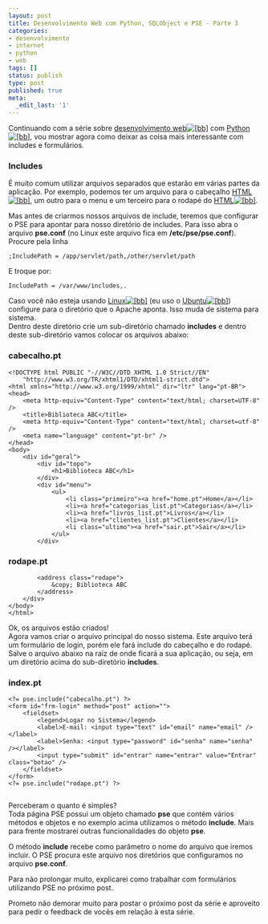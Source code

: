 ```yaml
---
layout: post
title: Desenvolvimento Web com Python, SQLObject e PSE - Parte 3
categories:
- desenvolvimento
- internet
- python
- web
tags: []
status: publish
type: post
published: true
meta:
  _edit_last: '1'
---
```

<p>Continuando com a série sobre <a href="http://boo-box.com/link/aff:submarinoid/uid:255486/tags:desenvolvimento+web" class="bbli">desenvolvimento web<img src="http://boo-box.com/bbli" alt="[bb]" class="bbic" /></a> com <a href="http://boo-box.com/link/aff:submarinoid/uid:255486/tags:livro+programação+python" class="bbli">Python<img src="http://boo-box.com/bbli" alt="[bb]" class="bbic" /></a>, vou mostrar agora como deixar as coisa mais interessante com includes e formulários.</p>

<h3>Includes</h3>
<p>É muito comum utilizar arquivos separados que estarão em várias partes da aplicação. Por exemplo, podemos ter um arquivo para o cabeçalho <a href="http://boo-box.com/link/aff:submarinoid/uid:255486/tags:livro+html" class="bbli">HTML<img src="http://boo-box.com/bbli" alt="[bb]" class="bbic" /></a>, um outro para o menu e um terceiro para o rodapé do <a href="http://boo-box.com/link/aff:submarinoid/uid:255486/tags:livro+html" class="bbli">HTML<img src="http://boo-box.com/bbli" alt="[bb]" class="bbic" /></a>.</p>

<p>Mas antes de criarmos nossos arquivos de include, teremos que configurar o PSE para apontar para nosso diretório de includes. Para isso abra o arquivo <strong>pse.conf</strong> (no Linux este arquivo fica em <strong>/etc/pse/pse.conf</strong>). Procure pela linha</p>
<pre class="ini"><code><span class="co0">;IncludePath = /app/servlet/path,/other/servlet/path</span></code></pre>

<p>E troque por:</p>

<pre class="ini"><code><span class="re1">IncludePath </span>=<span class="re2"> /var/www/includes,.</span></code></pre>

<p>Caso você não esteja usando <a href="http://boo-box.com/link/aff:submarinoid/uid:255486/tags:Linux" class="bbli">Linux<img src="http://boo-box.com/bbli" alt="[bb]" class="bbic" /></a> (eu uso o <a href="http://boo-box.com/link/aff:submarinoid/uid:255486/tags:Ubuntu" class="bbli">Ubuntu<img src="http://boo-box.com/bbli" alt="[bb]" class="bbic" /></a>) configure para o diretório que o Apache aponta. Isso muda de sistema para sistema.<br />Dentro deste diretório crie um sub-diretório chamado <strong>includes</strong> e dentro deste sub-diretório vamos colocar os arquivos abaixo:</p>

<h3>cabecalho.pt</h3>
<pre class="html4strict"><code><span class="sc0">&lt;!DOCTYPE html PUBLIC &quot;-//W3C//DTD XHTML 1.0 Strict//EN&quot;</span>
<span class="sc0">    &quot;http://www.w3.org/TR/xhtml1/DTD/xhtml1-strict.dtd&quot;&gt;</span>
<span class="sc2"><span class="kw2">&lt;html</span> xmlns=<span class="st0">&quot;http://www.w3.org/1999/xhtml&quot;</span> <span class="kw3">dir</span>=<span class="st0">&quot;ltr&quot;</span> <span class="kw3">lang</span>=<span class="st0">&quot;pt-BR&quot;</span><span class="kw2">&gt;</span></span>
<span class="sc2"><span class="kw2">&lt;head&gt;</span></span>
    <span class="sc2"><span class="kw2">&lt;meta</span> <span class="kw3">http-equiv</span>=<span class="st0">&quot;Content-Type&quot;</span> <span class="kw3">content</span>=<span class="st0">&quot;text/html; charset=UTF-8&quot;</span> /<span class="kw2">&gt;</span></span>
    <span class="sc2"><span class="kw2">&lt;title&gt;</span></span>Biblioteca ABC<span class="sc2"><span class="kw2">&lt;/title&gt;</span></span>
    <span class="sc2"><span class="kw2">&lt;meta</span> <span class="kw3">http-equiv</span>=<span class="st0">&quot;Content-Type&quot;</span> <span class="kw3">content</span>=<span class="st0">&quot;text/html; charset=utf-8&quot;</span> /<span class="kw2">&gt;</span></span>
    <span class="sc2"><span class="kw2">&lt;meta</span> <span class="kw3">name</span>=<span class="st0">&quot;language&quot;</span> <span class="kw3">content</span>=<span class="st0">&quot;pt-br&quot;</span> /<span class="kw2">&gt;</span></span>
<span class="sc2"><span class="kw2">&lt;/head&gt;</span></span>
<span class="sc2"><span class="kw2">&lt;body&gt;</span></span>
    <span class="sc2"><span class="kw2">&lt;div</span> <span class="kw3">id</span>=<span class="st0">&quot;geral&quot;</span><span class="kw2">&gt;</span></span>
        <span class="sc2"><span class="kw2">&lt;div</span> <span class="kw3">id</span>=<span class="st0">&quot;topo&quot;</span><span class="kw2">&gt;</span></span>
            <span class="sc2"><span class="kw2">&lt;h1&gt;</span></span>Biblioteca ABC<span class="sc2"><span class="kw2">&lt;/h1&gt;</span></span>
        <span class="sc2"><span class="kw2">&lt;/div&gt;</span></span>
        <span class="sc2"><span class="kw2">&lt;div</span> <span class="kw3">id</span>=<span class="st0">&quot;menu&quot;</span><span class="kw2">&gt;</span></span>
            <span class="sc2"><span class="kw2">&lt;ul&gt;</span></span>
                <span class="sc2"><span class="kw2">&lt;li</span> <span class="kw3">class</span>=<span class="st0">&quot;primeiro&quot;</span><span class="kw2">&gt;</span></span><span class="sc2"><span class="kw2">&lt;a</span> <span class="kw3">href</span>=<span class="st0">&quot;home.pt&quot;</span><span class="kw2">&gt;</span></span>Home<span class="sc2"><span class="kw2">&lt;/a&gt;</span></span><span class="sc2"><span class="kw2">&lt;/li&gt;</span></span>
                <span class="sc2"><span class="kw2">&lt;li&gt;</span></span><span class="sc2"><span class="kw2">&lt;a</span> <span class="kw3">href</span>=<span class="st0">&quot;categorias_list.pt&quot;</span><span class="kw2">&gt;</span></span>Categorias<span class="sc2"><span class="kw2">&lt;/a&gt;</span></span><span class="sc2"><span class="kw2">&lt;/li&gt;</span></span>
                <span class="sc2"><span class="kw2">&lt;li&gt;</span></span><span class="sc2"><span class="kw2">&lt;a</span> <span class="kw3">href</span>=<span class="st0">&quot;livros_list.pt&quot;</span><span class="kw2">&gt;</span></span>Livros<span class="sc2"><span class="kw2">&lt;/a&gt;</span></span><span class="sc2"><span class="kw2">&lt;/li&gt;</span></span>
                <span class="sc2"><span class="kw2">&lt;li&gt;</span></span><span class="sc2"><span class="kw2">&lt;a</span> <span class="kw3">href</span>=<span class="st0">&quot;clientes_list.pt&quot;</span><span class="kw2">&gt;</span></span>Clientes<span class="sc2"><span class="kw2">&lt;/a&gt;</span></span><span class="sc2"><span class="kw2">&lt;/li&gt;</span></span>
                <span class="sc2"><span class="kw2">&lt;li</span> <span class="kw3">class</span>=<span class="st0">&quot;ultimo&quot;</span><span class="kw2">&gt;</span></span><span class="sc2"><span class="kw2">&lt;a</span> <span class="kw3">href</span>=<span class="st0">&quot;sair.pt&quot;</span><span class="kw2">&gt;</span></span>Sair<span class="sc2"><span class="kw2">&lt;/a&gt;</span></span><span class="sc2"><span class="kw2">&lt;/li&gt;</span></span>
            <span class="sc2"><span class="kw2">&lt;/ul&gt;</span></span>
        <span class="sc2"><span class="kw2">&lt;/div&gt;</span></span></code></pre>

<h3>rodape.pt</h3>
<pre class="html4strict"><code>        <span class="sc2"><span class="kw2">&lt;address</span> <span class="kw3">class</span>=<span class="st0">&quot;rodape&quot;</span><span class="kw2">&gt;</span></span>
            <span class="sc1">&amp;copy;</span> Biblioteca ABC
        <span class="sc2"><span class="kw2">&lt;/address&gt;</span></span>
    <span class="sc2"><span class="kw2">&lt;/div&gt;</span></span>
<span class="sc2"><span class="kw2">&lt;/body&gt;</span></span>
<span class="sc2"><span class="kw2">&lt;/html&gt;</span></span></code></pre>

<p>Ok, os arquivos estão criados!<br />
Agora vamos criar o arquivo principal do nosso sistema. Este arquivo terá um formulário de login, porém ele fará include do cabeçalho e do rodapé.<br />Salve o arquivo abaixo na raiz de onde ficará a sua aplicação, ou seja, em um diretório acima do sub-diretório <strong>includes</strong>.</p>

<h3>index.pt</h3>
<pre class="html4strict"><code><span class="sc2"><span class="kw2">&lt;</span>?= pse.include<span class="br0">&#40;</span><span class="st0">&quot;cabecalho.pt&quot;</span><span class="br0">&#41;</span> ?<span class="kw2">&gt;</span></span>
<span class="sc2"><span class="kw2">&lt;form</span> <span class="kw3">id</span>=<span class="st0">&quot;frm-login&quot;</span> <span class="kw3">method</span>=<span class="st0">&quot;post&quot;</span> <span class="kw3">action</span>=<span class="st0">&quot;&quot;</span><span class="kw2">&gt;</span></span>
    <span class="sc2"><span class="kw2">&lt;fieldset&gt;</span></span>
        <span class="sc2"><span class="kw2">&lt;legend&gt;</span></span>Logar no Sistema<span class="sc2"><span class="kw2">&lt;/legend&gt;</span></span>
        <span class="sc2"><span class="kw2">&lt;label&gt;</span></span>E-mail: <span class="sc2"><span class="kw2">&lt;input</span> <span class="kw3">type</span>=<span class="st0">&quot;text&quot;</span> <span class="kw3">id</span>=<span class="st0">&quot;email&quot;</span> <span class="kw3">name</span>=<span class="st0">&quot;email&quot;</span> /<span class="kw2">&gt;</span></span><span class="sc2"><span class="kw2">&lt;/label&gt;</span></span>
        <span class="sc2"><span class="kw2">&lt;label&gt;</span></span>Senha: <span class="sc2"><span class="kw2">&lt;input</span> <span class="kw3">type</span>=<span class="st0">&quot;password&quot;</span> <span class="kw3">id</span>=<span class="st0">&quot;senha&quot;</span> <span class="kw3">name</span>=<span class="st0">&quot;senha&quot;</span> /<span class="kw2">&gt;</span></span><span class="sc2"><span class="kw2">&lt;/label&gt;</span></span>
        <span class="sc2"><span class="kw2">&lt;input</span> <span class="kw3">type</span>=<span class="st0">&quot;submit&quot;</span> <span class="kw3">id</span>=<span class="st0">&quot;entrar&quot;</span> <span class="kw3">name</span>=<span class="st0">&quot;entrar&quot;</span> <span class="kw3">value</span>=<span class="st0">&quot;Entrar&quot;</span> <span class="kw3">class</span>=<span class="st0">&quot;botao&quot;</span> /<span class="kw2">&gt;</span></span>
    <span class="sc2"><span class="kw2">&lt;/fieldset&gt;</span></span>
<span class="sc2"><span class="kw2">&lt;/form&gt;</span></span>
<span class="sc2"><span class="kw2">&lt;</span>?= pse.include<span class="br0">&#40;</span><span class="st0">&quot;rodape.pt&quot;</span><span class="br0">&#41;</span> ?<span class="kw2">&gt;</span></span>
&nbsp;</code></pre>

<p>Perceberam o quanto é simples?<br />
Toda página PSE possui um objeto chamado <strong>pse</strong> que contém vários métodos e objetos e no exemplo acima utilizamos o método <strong>include</strong>. Mais para frente mostrarei outras funcionalidades do objeto <strong>pse</strong>.</p>

<p>O método <strong>include</strong> recebe como parâmetro o nome do arquivo que iremos incluir. O PSE procura este arquivo nos diretórios que configuramos no arquivo <strong>pse.conf</strong>.</p>

<p>Para não prolongar muito, explicarei como trabalhar com formulários utilizando PSE no próximo post.</p>

<p>Prometo não demorar muito para postar o próximo post da série e aproveito para pedir o feedback de vocês em relação à esta série.</p>
